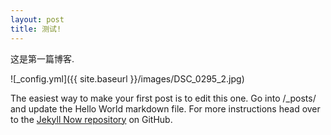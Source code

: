 ```yaml
---
layout: post
title: 测试!
---
```


这是第一篇博客.

![_config.yml]({{ site.baseurl }}/images/DSC_0295_2.jpg)

The easiest way to make your first post is to edit this one. Go into /_posts/ and update the Hello World markdown file. For more instructions head over to the [Jekyll Now repository](https://github.com/barryclark/jekyll-now) on GitHub.
